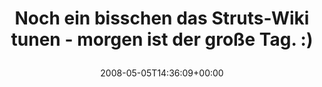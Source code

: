 ---
retweeted: false
source: <a href="http://twitter.com" rel="nofollow">Twitter Web Client</a>
entities:
  hashtags: []
  symbols: []
  user_mentions: []
  urls: []
display_text_range:
- '0'
- '70'
favorite_count: '0'
id_str: '803896943'
truncated: false
retweet_count: '0'
id: '803896943'
created_at: Mon May 05 14:36:09 +0000 2008
favorited: false
full_text: Noch ein bisschen das Struts-Wiki tunen - morgen ist der große Tag. :)
lang: de
tags:
- pesos/twitter
date: '2008-05-05T14:36:09+00:00'
src: https://twitter.com/bascht/status/803896943
original_url: https://twitter.com/bascht/status/803896943
type: twitter_tweet
text: Noch ein bisschen das Struts-Wiki tunen - morgen ist der große Tag. :)
title: 'Noch ein bisschen das Struts-Wiki tunen - morgen ist der große Tag. :)

  '

---